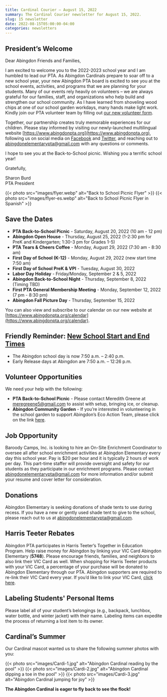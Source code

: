 ```yaml
---
title: Cardinal Courier – August 15, 2022
summary: The Cardinal Courier newsletter for August 15, 2022.
slug: 15 newsletter
date: 2022-08-15T05:00:00-04:00
categories: newsletters
---
```


## President’s Welcome

Dear Abingdon Friends and Families,

I am excited to welcome you to the 2022-2023 school year and I am humbled to lead our PTA. As Abingdon Cardinals prepare to soar off to a new school year, your new Abingdon PTA board is excited to see you at the school events, activities, and programs that we are planning for your students. Many of our events rely heavily on volunteers – we are always grateful for our families, staff, and organizations who help build and strengthen our school community. As I have learned from shoveling wood chips at one of our school garden workdays, many hands make light work. Kindly join our PTA volunteer team by filling out [our new volunteer form](https://www.abingdonpta.org/volunteer/).

Together, our partnership creates truly memorable experiences for our children. Please stay informed by visiting our newly-launched multilingual website [https://www.abingdonpta.org](https://www.abingdonpta.org), following us on social media on [Facebook](https://www.facebook.com/AbingdonElementaryPTA) and [Twitter](https://twitter.com/abingdonpta), and reaching out to [abingdonelementarypta@gmail.com](mailto:abingdonelementarypta@gmail.com) with any questions or comments.

I hope to see you at the Back-to-School picnic. Wishing you a terrific school year!

Gratefully,

Sharon Burd  
PTA President

{{< photo src="images/flyer.webp" alt="Back to School Picnic Flyer" >}}
{{< photo src="images/flyer-es.webp" alt="Back to School Picnic Flyer in Spanish" >}}

## Save the Dates

- **PTA Back-to-School Picnic** - Saturday, August 20, 2022 (10 am - 12 pm)
- **Abingdon Open House** - Thursday, August 25, 2022 (1-2:30 pm for PreK and Kindergarten; 1:30-3 pm for Grades 1-5)
- **PTA Tears & Cheers Coffee** - Monday, August 29, 2022 (7:30 am - 8:30 am)
- **First Day of School (K-12)** - Monday, August 29, 2022 (new start time 7:50 am)
- **First Day of School PreK & VPI** - Tuesday, August 30, 2022
- **Labor Day Holiday** - Friday/Monday, September 2 & 5, 2022
- **Abingdon Back-to-School Night** - Thursday, September 8, 2022 (Timing TBD)
- **First PTA General Membership Meeting** - Monday, September 12, 2022 (7 pm - 8:30 pm)
- **Abingdon Fall Picture Day** - Thursday, September 15, 2022

You can also view and subscribe to our calendar on our new website at [https://www.abingdonpta.org/calendar](https://www.abingdonpta.org/calendar).

## Friendly Reminder: [New School Start and End Times](https://abingdon.apsva.us/post/new-school-start-and-end-times/)

- The Abingdon school day is now 7:50 a.m. – 2:40 p.m.
- Early Release days at Abingdon are 7:50 a.m. – 12:26 p.m.

## Volunteer Opportunities

We need your help with the following:

- **PTA Back-to-School Picnic** - Please contact Meredith Greene at [meregreene5@gmail.com](mailto:meregreene5@gmail.com) to assist with setup, bringing ice, or cleanup.
- **Abingdon Community Garden** - If you’re interested in volunteering in the school garden to support Abingdon’s Eco Action Team, please click on the link [here](https://lp.constantcontactpages.com/su/SjhlqrR?source_id=0061ea0d-9950-4d52-82be-4559d1474d3b&source_type=em&c=).

## Job Opportunity

Baroody Camps, Inc. is looking to hire an On-Site Enrichment Coordinator to oversee all after school enrichment activities at Abingdon Elementary every day this school year. Pay is $20 per hour and it is typically 2 hours of work per day. This part-time staffer will provide oversight and safety for our students as they participate in our enrichment programs. Please contact [abingdonelementarypta@gmail.com](mailto:abingdonelementarypta@gmail.com) for more information and/or submit your resume and cover letter for consideration.

## Donations

Abingdon Elementary is seeking donations of shade tents to use during recess. If you have a new or gently used shade tent to give to the school, please reach out to us at [abingdonelementarypta@gmail.com](mailto:abingdonelementarypta@gmail.com).

## Harris Teeter Rebates

Abingdon PTA participates in Harris Teeter’s Together in Education Program. Help raise money for Abingdon by linking your VIC Card Abingdon Elementary (**5748**). Please encourage friends, families, and neighbors to also link their VIC Card as well. When shopping for Harris Teeter products with your VIC Card, a percentage of your purchase will be donated to Abingdon Elementary through our PTA. Abingdon supporters are required to re-link their VIC Card every year. If you’d like to link your VIC Card, [click here](https://docs.google.com/forms/d/e/1FAIpQLSeiAe72qt4qTb_b2xmB-TUZByVkD-QxfVNyFEEHGc6sGkFzYQ/viewform).

## Labeling Students' Personal Items

Please label all of your student’s belongings (e.g., backpack, lunchbox, water bottle, and winter jacket) with their name. Labeling items can expedite the process of returning a lost item to its owner.

## Cardinal’s Summer

Our Cardinal mascot wanted us to share the following summer photos with you:

{{< photo src="images/Cardi-1.jpg" alt="Abingdon Cardinal reading by the pool" >}}
{{< photo src="images/Cardi-2.jpg" alt="Abingdon Cardinal dipping a toe in the pool" >}}
{{< photo src="images/Cardi-3.jpg" alt="Abingdon Cardinal jumping for joy" >}}

**The Abingdon Cardinal is eager to fly back to see the flock!**